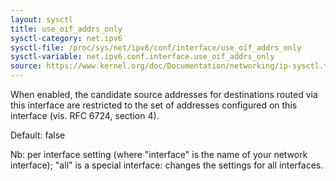 ```yaml
---
layout: sysctl
title: use_oif_addrs_only
sysctl-category: net.ipv6
sysctl-file: /proc/sys/net/ipv6/conf/interface/use_oif_addrs_only
sysctl-variable: net.ipv6.conf.interface.use_oif_addrs_only
source: https://www.kernel.org/doc/Documentation/networking/ip-sysctl.txt
---
```

When enabled, the candidate source addresses for destinations
routed via this interface are restricted to the set of addresses
configured on this interface (vis. RFC 6724, section 4).

Default: false


Nb: per interface setting (where "interface" is the name of your network interface); "all" is a special interface: changes the settings for all interfaces.

